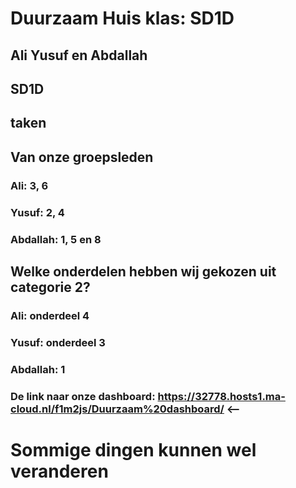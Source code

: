 # Duurzaam Huis  klas: SD1D

## Ali Yusuf en Abdallah

## SD1D

## taken
## Van onze groepsleden

### Ali: 3, 6   

### Yusuf:  2, 4 

### Abdallah: 1, 5 en 8










## Welke onderdelen hebben wij gekozen uit categorie 2?

### Ali: onderdeel 4

### Yusuf: onderdeel 3

### Abdallah: 1

### De link naar onze dashboard: https://32778.hosts1.ma-cloud.nl/f1m2js/Duurzaam%20dashboard/ <--

# Sommige dingen kunnen wel veranderen
